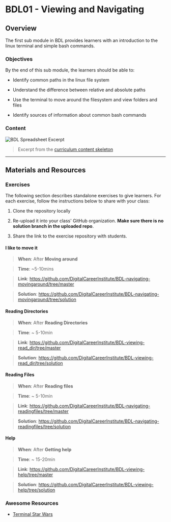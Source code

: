 # BDL01 - Viewing and Navigating

  

## Overview

  

The first sub module in BDL provides learners with an introduction to the linux terminal and simple bash commands.

  

### Objectives

  

By the end of this sub module, the learners should be able to:

  

- Identify common paths in the linux file system

- Understand the difference between relative and absolute paths

- Use the terminal to move around the filesystem and view folders and files

- Identify sources of information about common bash commands

  

### Content

  

![BDL Spreadsheet Excerpt](http://spreadshot.io/api/capture?id=2PACX-1vRmbQwSykUGZ0ft5T7p6_eAwOaQk-fAe2Jrq_D-7hILIa1eH-9W-7xMCbh5c92uXbFY5OOQnY-Oifl2&gid=0&single=true&range=C2:C7&width=525&height=450&scale=1.25)

  

> Excerpt from the [curriculum content skeleton](https://docs.google.com/spreadsheets/d/1VoE5EOypjYJsOUufkZ6V3DzjLFOw0RVtZ8uqiIfiAd4/edit?usp=sharing)

  

---

  

## Materials and Resources

  

### Exercises

  

The following section describes standalone exercises to give learners. For each exercise, follow the instructions below to share with your class:

  

1. Clone the repository locally

1. Re-upload it into your class' GitHub organization. **Make sure there is no solution branch in the uploaded repo**.

1. Share the link to the exercise repository with students.

  

#### I like to move it

  

>  **When**: After **Moving around**

>

>  **Time**: ~5-10mins

>

>  **Link**: https://github.com/DigitalCareerInstitute/BDL-navigating-movingaround/tree/master

>

>  **Solution**: https://github.com/DigitalCareerInstitute/BDL-navigating-movingaround/tree/solution

  

#### Reading Directories

  

>  **When**: After **Reading Directories**

>

>  **Time**: ~ 5-10min

>

>  **Link**: https://github.com/DigitalCareerInstitute/BDL-viewing-read_dir/tree/master

>

>  **Solution**: https://github.com/DigitalCareerInstitute/BDL-viewing-read_dir/tree/solution

  

#### Reading Files

  

>  **When**: After **Reading files**

>

>  **Time**: ~ 5-10min

>

>  **Link**: https://github.com/DigitalCareerInstitute/BDL-navigating-readingfiles/tree/master

>

>  **Solution**: https://github.com/DigitalCareerInstitute/BDL-navigating-readingfiles/tree/solution

  

#### Help

  

>  **When**: After **Getting help**

>

>  **Time**: ~ 15-20min

>

>  **Link**: https://github.com/DigitalCareerInstitute/BDL-viewing-help/tree/master

>

>  **Solution**: https://github.com/DigitalCareerInstitute/BDL-viewing-help/tree/solution

  

### Awesome Resources

  

-  [Terminal Star Wars](https://itsfoss.com/star-wars-linux/)